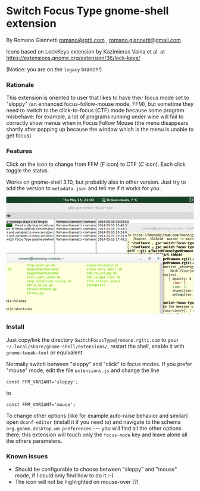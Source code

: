 # Switch Focus Type gnome-shell extension 

By Romano Giannetti <romano@rgtti.com> , <romano.giannetti@gmail.com>

Icons based on LockKeys extension by Kazimieras Vaina et al. at https://extensions.gnome.org/extension/36/lock-keys/

(Notice: you are on the `legacy` branch!)

### Rationale

This extension is oriented to user that likes to have their focus 
mode set to "sloppy" (an enhanced focus-follow-mouse mode, FFM), but sometime 
they need to switch to the click-to-focus (CTF) mode because some program
misbehave: for example, a lot of programs running under wine will fail 
to correctly show menus when in Focus Follow Mouse (the menu disappears shortly 
after popping up because the window which is the menu is unable to get focus). 

### Features

Click on the icon to change from FFM (_F_ icon) to CTF (_C_ icon). 
Each click toggle the status.

Works on gnome-shell 3.10, but probably also in other version. 
Just try to add the version to `metadata.json` and tell me if it works for you.

![Screencast](https://raw.githubusercontent.com/Rmano/gse-switch-focus-mode/master/screencast.gif)

### Install 

Just copy/link the directory `SwitchFocusType@romano.rgtti.com` to your 
`~/.local/share/gnome-shell/extensions/`, restart the shell, enable it with 
`gnome-tweak-tool` or equivalent. 

Normally switch between "sloppy" and "click" to focus modes. If you prefer 
"mouse" mode, edit the file `extensions.js` and change the line 

    const FFM_VARIANT='sloppy';

to

    const FFM_VARIANT='mouse';

To change other options (like for example auto-raise behavior and similar)
open `dconf-editor`  (install it if you need to) and navigate to the schema 
`org.gnome.desktop.wm.preferences` --- you will find all the other 
options there; this extension will touch only the `focus-mode` key and
leave alone all the others parameters.

### Known issues

* Should be configurable to choose between "sloppy" and "mouse" mode, 
if I could only find how to do it :-) 
* The icon will not be highlighted on mouse-over (?)

